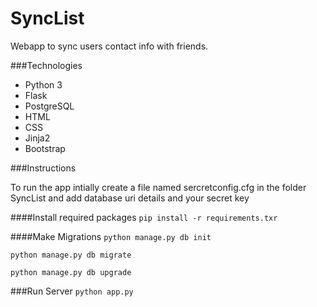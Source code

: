 # SyncList
Webapp to sync users contact info with friends.

###Technologies
* Python 3
* Flask
* PostgreSQL
* HTML
* CSS
* Jinja2
* Bootstrap

###Instructions
<p>To run the app intially create a file named sercretconfig.cfg in the folder SyncList and add database uri details and your secret key</p>

####Install required packages
`pip install -r requirements.txr`

####Make Migrations
`python manage.py db init`

`python manage.py db migrate`

`python manage.py db upgrade`

###Run Server
`python app.py`
